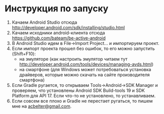Инструкция по запуску
=====================

1. Качаем Android Studio отсюда http://developer.android.com/sdk/installing/studio.html
2. Качаем исходники android-клиента отсюда https://github.com/bateam/be-active-android
3. В Android Studio идем в File->Import Project... и импортируем проект.
4. Если импорт проекта прошел без ошибок, то его можно запустить (Shift+F10):
   - на эмуляторе (как настроить эмулятор читаем тут http://developer.android.com/tools/devices/managing-avds.html)
   - на смартфоне (для Windows может потребоваться установка драйверов, которые можно скачать на сайте производителя
   смартфона)
5. Если Gradle ругается, то открываем Tools->Android->SDK Manager и проверяем, что установлены Android SDK Build-tools 19 и SDK Platform для API 17.
   Если что-то не установлено, то устанавливаем.
6. Если совсем все плохо и Gradle не перестает ругаться, то пишем мне на acbelter@gmail.com.